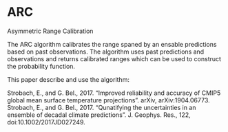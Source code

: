 # ARC
Asymmetric Range Calibration

The ARC algorithm calibrates the range spaned by an ensable predictions based on past observations. The algorithm uses past predictions and observations and returns calibrated ranges which can be used to construct the probability function.

This paper describe and use the algorithm:

Strobach, E., and G. Bel., 2017. “Improved reliability and accuracy of CMIP5 global mean surface temperature projections”. arXiv, arXiv:1904.06773.
Strobach, E., and G. Bel., 2017. “Qunatifying the uncertainties in an ensemble of decadal climate predictions”. J. Geophys. Res., 122, doi:10.1002/2017JD027249.
